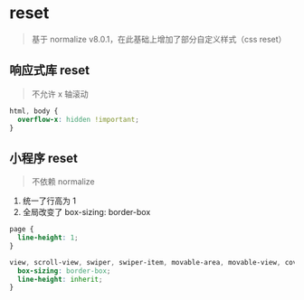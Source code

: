 # reset
> 基于 normalize v8.0.1，在此基础上增加了部分自定义样式（css reset）

## 响应式库 reset
> 不允许 x 轴滚动

```scss
html, body {
  overflow-x: hidden !important;
}
```

## 小程序 reset
> 不依赖 normalize
1. 统一了行高为 1
2. 全局改变了 box-sizing: border-box

```scss
page {
  line-height: 1;
}

view, scroll-view, swiper, swiper-item, movable-area, movable-view, cover-view, cover-image, icon, text, rich-text, progress, button, checkbox-group, checkbox, form, input, label, picker, picker-view, radio-group, radio, slider, switch, textarea, navigator, functional-page-navigator, image, video, camera, live-player, live-pusher, map, canvas, open-data, web-view, ad {
  box-sizing: border-box;
  line-height: inherit;
}
```